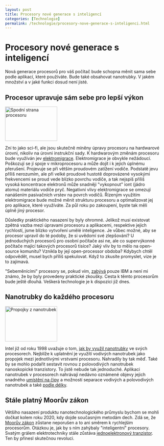 ```yaml
---
layout: post
title: Procesory nové generace s inteligencí
categories: [Technologie]
permalink: /technologie/procesory-nove-generace-s-inteligenci.html
---
```

# Procesory nové generace s inteligencí

Nová generace procesorů pro váš počítač bude schopna měnit sama sebe podle aplikací, které používáte. Bude také obsahovat nanotrubky. V jakém množství a v jaké funkci dosud není jisté.

## Procesor upravuje sám sebe pro lepší výkon

<div class="obry"><div class="leftbox"><img alt="Spodní strana procesoru" height="112" src="http://techblog.srubar.net/images/spodni-strana-procesoru.jpg" width="170"/></div></div> 

Zní to jako sci-fi, ale jsou skutečně míněny úpravy procesoru na hardwarové úrovni, nikoliv na úrovni instrukční sady. K hardwarovým změnám procesoru bude využíván jev [elektromigrace](http://en.wikipedia.org/wiki/Electromigration). Elektromigrace je obvykle nežádoucí. Poškozují se jí spoje v mikroprocesoru a může dojít i k jejich úplnému přerušení. Projevuje se při větším proudovém zatížení vodiče. Podstatě jevu příliš nerozumím, ale při velké proudové hustotě doprovázené vysokými frekvencemi se proud vede blízko povrchu vodiče, a tak nejspíš příliš vysoká koncentrace elektronů může snadněji "vykopnout" iont (jádro atomu) materiálu vodiče pryč. Negativní vlivy elektromigrace se omezují nanášením pasivačních vrstev na povrch vodičů. Řízeným využitím elektromigrace bude možné měnit strukturu procesoru a optimalizovat jej pro aplikace, které využíváte. Za půl roku po zakoupení, byste tak měli úplně jiný procesor.

Důsledky praktického nasazení by byly ohromné. Jelikož musí existovat zpětná vazba mezi úpravami procesoru a aplikacemi, respektive jejich rychlostí, jsme blízko vytvoření umělé inteligence. Je vůbec možné, aby se procesor upravil do té podoby, že si uvědomí své zlepšování? U jednoduchých procesorů pro osobní počítače asi ne, ale co supervýkonné počítače mající takových procesorů tisíce? Jaký vliv by to mělo na open-source komunitu? Vznikla by její open-processor obdoba? Kdybych chtěl odpovědět, musel bych příliš spekulovat. Když to zkusíte promyslet, vize je to zajímavá.

"Sebeměnícími" procesory se, pokud vím, [zabývá](http://www-03.ibm.com/chips/news/2004/0331_power.html) pouze IBM a není mi známo, že by byly provedeny praktické zkoušky. Cesta k těmto procesorům bude ještě dlouhá. Veškerá technologie je k dispozici již dnes.

## Nanotrubky do každého procesoru

<div class="obry"><div class="leftbox"><img alt="Propojky z nanotrubek" height="115" src="http://techblog.srubar.net/images/propojky-z-nanotrubek.jpg" width="170"/></div></div> 

Intel již od roku 1998 uvažuje o tom, [jak by využil nanotrubky](http://www.eweek.com/article2/0,1759,1821412,00.asp) ve svých procesorech. Nejblíže k uplatnění je využití vodivých nanotrubek jako propojek mezi jednotlivými vrstvami procesoru. Nahradily by tak měď. Také by se mohlo podařit sestavit rovnou z polovodivých nanotrubek nanoskopické tranzistory. To jistě nebude tak jednoduché. Aplikaci nanotrubek v procesorech nahrávají nedávno oznámené objevy jejich snadného [umístění na čipy](http://www.upenn.edu/pennnews/article.php?id=825) a možností separace vodivých a polovodivých nanotrubek a také [podle délky](http://www.nist.gov/public_affairs/techbeat/tb2005_0726.htm#researchers).

## Stále platný Moorův zákon

Většího nasazení produktu nanotechnologického průmyslu bychom se mohli dočkat kolem roku 2020, kdy dojde současným metodám dech. Zdá se, že [Moorův zákon](http://www.aldebaran.cz/glossary/print.php?id=456) zůstane neporušen a to ani směrem k rychlejším procesorům. Otázkou je, jak by s ním zahýbaly "inteligentní" procesory. Svatým grálem elektrotechniky stále zůstáva [jednoelektronový tranzistor](http://physicsweb.org/articles/world/11/9/7/1). Ten by přinesl skutečnou revoluci.

